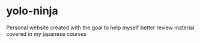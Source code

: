 yolo-ninja
==========

Personal website created with the goal to help myself better review material covered in my japanese courses
